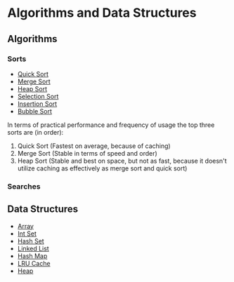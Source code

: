 # Algorithms and Data Structures

## Algorithms

### Sorts

* [Quick Sort](./sorts/quick_sort)
* [Merge Sort](./sorts/merge_sort)
* [Heap Sort](./sorts/heap_sort)
* [Selection Sort](./sorts/selection_sort)
* [Insertion Sort](./sorts/insertion_sort)
* [Bubble Sort](./sorts/bubble_sort)

In terms of practical performance and frequency of usage the top three sorts are (in order):

1. Quick Sort (Fastest on average, because of caching)
2. Merge Sort (Stable in terms of speed and order)
3. Heap Sort (Stable and best on space, but not as fast, because it doesn't utilize caching as effectively as merge sort and quick sort)

### Searches

## Data Structures

* [Array](./data_structures/arrays)
* [Int Set](./data_structures/int_sets)
* [Hash Set](./data_structures/hash_set)
* [Linked List](./data_structures/linked_list)
* [Hash Map](./data_structures/hash_map)
* [LRU Cache](./data_structures/lru_cache)
* [Heap](./data_structures/heaps)
